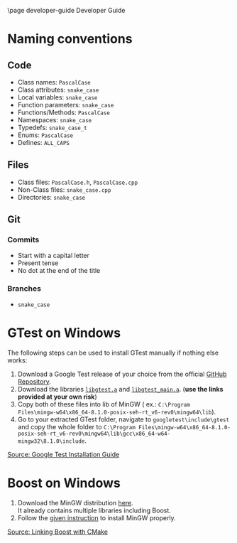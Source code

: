\page developer-guide Developer Guide 

# Naming conventions 

## Code

- Class names: `PascalCase`
- Class attributes: `snake_case`
- Local variables: `snake_case`
- Function parameters: `snake_case`
- Functions/Methods: `PascalCase`
- Namespaces: `snake_case`
- Typedefs: `snake_case_t`
- Enums: `PascalCase`
- Defines: `ALL_CAPS`

## Files

- Class files: `PascalCase.h`, `PascalCase.cpp`
- Non-Class files: `snake_case.cpp`
- Directories: `snake_case`

## Git

### Commits

- Start with a capital letter
- Present tense
- No dot at the end of the title

### Branches

- `snake_case`

# GTest on Windows

The following steps can be used to install GTest manually if nothing else works:

1. Download a Google Test release of your choice from the
   official [GitHub Repository](https://github.com/google/googletest/).
2. Download the
   libraries [`libgtest.a`](https://drive.google.com/file/d/1N6hmXb2Ix6fvMJa3-2O6oXuaDyDnkBu6/view?usp=sharing)
   and [`libgtest_main.a`](https://drive.google.com/file/d/1wEpDVtbNIeSl22TKAJIqRLenjd2q6uM3/view?usp=sharing). (**use
   the links provided at your own risk**)
3. Copy both of these files into lib of MinGW (
   ex.: `C:\Program Files\mingw-w64\x86_64-8.1.0-posix-seh-rt_v6-rev0\mingw64\lib`).
4. Go to your extracted GTest folder, navigate to `googletest\include\gtest` and copy the whole folder
   to `C:\Program Files\mingw-w64\x86_64-8.1.0-posix-seh-rt_v6-rev0\mingw64\lib\gcc\x86_64-w64-mingw32\8.1.0\include`.

[Source: Google Test Installation Guide](https://medium.com/swlh/google-test-installation-guide-for-c-in-windows-for-visual-studio-code-2b2e66352456)

# Boost on Windows

1. Download the MinGW distribution [here](https://nuwen.net/mingw.html).  
   It already contains multiple libraries including Boost.
2. Follow the [given instruction](https://nuwen.net/mingw.html#install) to install MinGW properly.

[Source: Linking Boost with CMake](https://stackoverflow.com/questions/65357626/cmake-cannot-find-boost-on-windows)